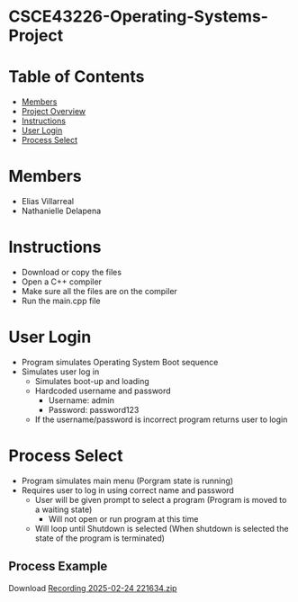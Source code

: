 # CSCE43226-Operating-Systems-Project
# Table of Contents  
- [Members](#members)  
- [Project Overview](#project-overview)  
- [Instructions](#instructions)  
- [User Login](#user-login)  
- [Process Select](#process-select)   

# Members
  - Elias Villarreal
  - Nathanielle Delapena
# Instructions
  - Download or copy the files
  - Open a  C++ compiler
  - Make sure all the files are on the compiler
  - Run the main.cpp file
# User Login
 - Program simulates Operating System Boot sequence
 - Simulates user log in
   - Simulates boot-up and loading
   - Hardcoded username and password
     - Username: admin
     - Password: password123 
   - If the username/password is incorrect program returns user to login
# Process Select
 - Program simulates main menu (Porgram state is running)
 - Requires user to log in using correct name and password 
   - User will be given prompt to select a program (Program is moved to a waiting state)
     - Will not open or run program at this time  
   - Will loop until Shutdown is selected (When shutdown is selected the state of the program is terminated)

  ## Process Example
  Download [Recording 2025-02-24 221634.zip](https://github.com/eliasv-git/CSCE4326-Operating-Systems-Project/blob/main/Recording%202025-02-24%20221634.zip)
